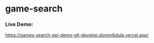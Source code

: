 # game-search

### Live Demo: 

https://games-search-api-demo-git-develop.dominikdula.vercel.app/


